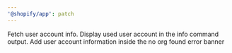 ```yaml
---
'@shopify/app': patch
---
```


Fetch user account info. Display used user account in the info command output. Add user account information inside the no org found error banner
